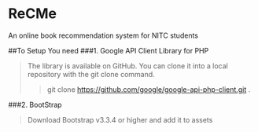 # ReCMe
An online book recommendation system for NITC students

##To Setup
You need 
###1. Google API Client Library for PHP
>The library is available on GitHub. You can clone it into a local repository with the git clone command.
>>git clone https://github.com/google/google-api-php-client.git .

###2. BootStrap
>Download Bootstrap v3.3.4 or higher and add it to assets


